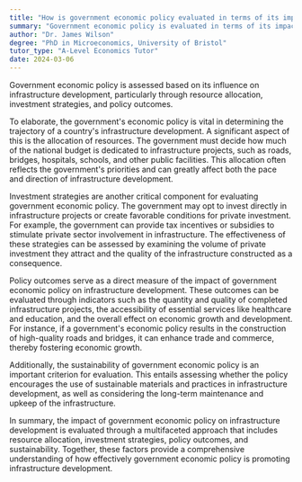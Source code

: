 ```yaml
---
title: "How is government economic policy evaluated in terms of its impact on infrastructure development?"
summary: "Government economic policy is evaluated in terms of its impact on infrastructure development through its allocation of resources, investment strategies, and policy outcomes."
author: "Dr. James Wilson"
degree: "PhD in Microeconomics, University of Bristol"
tutor_type: "A-Level Economics Tutor"
date: 2024-03-06
---
```


Government economic policy is assessed based on its influence on infrastructure development, particularly through resource allocation, investment strategies, and policy outcomes.

To elaborate, the government's economic policy is vital in determining the trajectory of a country's infrastructure development. A significant aspect of this is the allocation of resources. The government must decide how much of the national budget is dedicated to infrastructure projects, such as roads, bridges, hospitals, schools, and other public facilities. This allocation often reflects the government's priorities and can greatly affect both the pace and direction of infrastructure development.

Investment strategies are another critical component for evaluating government economic policy. The government may opt to invest directly in infrastructure projects or create favorable conditions for private investment. For example, the government can provide tax incentives or subsidies to stimulate private sector involvement in infrastructure. The effectiveness of these strategies can be assessed by examining the volume of private investment they attract and the quality of the infrastructure constructed as a consequence.

Policy outcomes serve as a direct measure of the impact of government economic policy on infrastructure development. These outcomes can be evaluated through indicators such as the quantity and quality of completed infrastructure projects, the accessibility of essential services like healthcare and education, and the overall effect on economic growth and development. For instance, if a government's economic policy results in the construction of high-quality roads and bridges, it can enhance trade and commerce, thereby fostering economic growth.

Additionally, the sustainability of government economic policy is an important criterion for evaluation. This entails assessing whether the policy encourages the use of sustainable materials and practices in infrastructure development, as well as considering the long-term maintenance and upkeep of the infrastructure.

In summary, the impact of government economic policy on infrastructure development is evaluated through a multifaceted approach that includes resource allocation, investment strategies, policy outcomes, and sustainability. Together, these factors provide a comprehensive understanding of how effectively government economic policy is promoting infrastructure development.
    